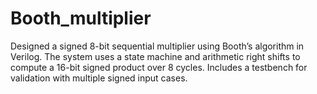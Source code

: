 # Booth_multiplier
Designed a signed 8-bit sequential multiplier using Booth’s algorithm in Verilog. The system uses a state machine and arithmetic right shifts to compute a 16-bit signed product over 8 cycles. Includes a testbench for validation with multiple signed input cases.
